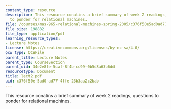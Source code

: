 ```yaml
---
content_type: resource
description: This resource conatins a brief summary of week 2 readings, questions
  to ponder for relational machines.
file: /courses/mas-965-relational-machines-spring-2005/c376f50e5ad0ad774ffe23b3aa2c2bab_lect2.pdf
file_size: 198882
file_type: application/pdf
learning_resource_types:
- Lecture Notes
license: https://creativecommons.org/licenses/by-nc-sa/4.0/
ocw_type: OCWFile
parent_title: Lecture Notes
parent_type: CourseSection
parent_uid: 34e2e8fe-5caf-8f4b-cc99-0b5d8a63b6dd
resourcetype: Document
title: lect2.pdf
uid: c376f50e-5ad0-ad77-4ffe-23b3aa2c2bab
---
```

This resource conatins a brief summary of week 2 readings, questions to ponder for relational machines.